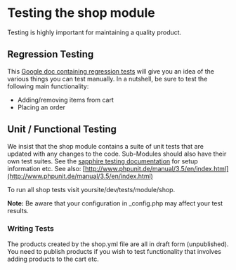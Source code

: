 # Testing the shop module

Testing is highly important for maintaining a quality product.

## Regression Testing

This [Google doc containing regression tests](https://spreadsheets.google.com/ccc?key=0AtHUrSaBxJY8dG8teWVNTFYzbThZYUhhLTNmT0FiUHc&hl=en) will give you an idea of the various things you can test manually.
In a nutshell, be sure to test the following main functionality:

 * Adding/removing items from cart
 * Placing an order

## Unit / Functional Testing

We insist that the shop module contains a suite of unit tests that are updated with any changes to the code. Sub-Modules should also have their own test suites.
See the [sapphire testing documentation](http://doc.silverstripe.org/sapphire/en/topics/testing/index) for setup information etc.
See also: [http://www.phpunit.de/manual/3.5/en/index.html](http://www.phpunit.de/manual/3.5/en/index.html)

To run all shop tests visit yoursite/dev/tests/module/shop.

**Note:** Be aware that your configuration in _config.php may affect your test results.

### Writing Tests

The products created by the shop.yml file are all in draft form (unpublished). You need to publish products if you wish to test
functionality that involves adding products to the cart etc.